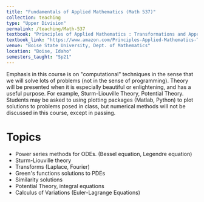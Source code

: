 ```yaml
---
title: "Fundamentals of Applied Mathematics (Math 537)"
collection: teaching
type: "Upper Division"
permalink: /teaching/Math-537
textbook: "Principles of Applied Mathematics : Transformations and Approximations (James P. Keener)"
textbook_link: "https://www.amazon.com/Principles-Applied-Mathematics-Transformation-Approximation-ebook/dp/B07BFF5RBQ/ref=sr_1_5"
venue: "Boise State University, Dept. of Mathematics"
location: "Boise, Idaho"
semesters_taught: "Sp21"
---
```


Emphasis in this course is on "computational" techniques in the sense that we will solve lots of problems (not in the sense of programming). Theory will be presented when it is especially beautiful or enlightening, and has a useful purpose. For example, Sturm-Liouville Theory, Potential Theory. Students may be asked to using plotting packages (Matlab, Python) to plot solutions to problems posed in class, but numerical methods will not be discussed in this course, except in passing.


Topics
======

* Power series methods for ODEs. (Bessel equation, Legendre equation)
* Sturm-Liouville theory
* Transforms (Laplace, Fourier)
* Green's functions solutions to PDEs
* Similarity solutions
* Potential Theory, integral equations
* Calculus of Variations (Euler-Lagrange Equations)



